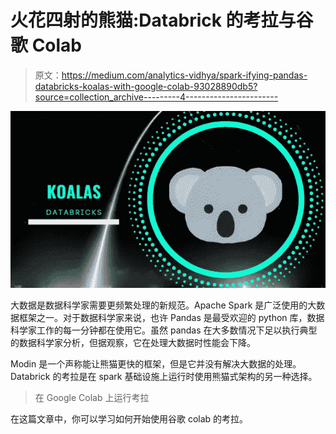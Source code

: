 # 火花四射的熊猫:Databrick 的考拉与谷歌 Colab

> 原文：<https://medium.com/analytics-vidhya/spark-ifying-pandas-databricks-koalas-with-google-colab-93028890db5?source=collection_archive---------4----------------------->

![](img/2c1c5a6234f78ace47698958fcf9b8e4.png)

大数据是数据科学家需要更频繁处理的新规范。Apache Spark 是广泛使用的大数据框架之一。对于数据科学家来说，也许 Pandas 是最受欢迎的 python 库，数据科学家工作的每一分钟都在使用它。虽然 pandas 在大多数情况下足以执行典型的数据科学家分析，但据观察，它在处理大数据时性能会下降。

Modin 是一个声称能让熊猫更快的框架，但是它并没有解决大数据的处理。Databrick 的考拉是在 spark 基础设施上运行时使用熊猫式架构的另一种选择。

> 在 Google Colab 上运行考拉

在这篇文章中，你可以学习如何开始使用谷歌 colab 的考拉。
